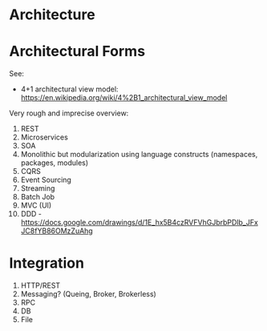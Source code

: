 Architecture
============

# Architectural Forms

See:

 * 4+1 architectural view model: https://en.wikipedia.org/wiki/4%2B1_architectural_view_model

Very rough and imprecise overview: 

 1. REST
 2. Microservices
 3. SOA
 4. Monolithic but modularization using language constructs (namespaces, packages, modules)
 5. CQRS
 6. Event Sourcing
 7. Streaming
 8. Batch Job
 9. MVC (UI)
 10. DDD - https://docs.google.com/drawings/d/1E_hx5B4czRVFVhGJbrbPDlb_JFxJC8fYB86OMzZuAhg

# Integration

 1. HTTP/REST
 2. Messaging? (Queing, Broker, Brokerless)
 3. RPC
 4. DB
 5. File